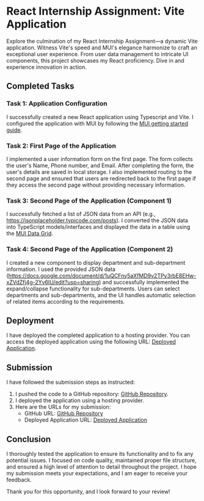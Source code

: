 # React Internship Assignment: Vite Application

 Explore the culmination of my React Internship Assignment—a dynamic Vite application. Witness Vite's speed and MUI's elegance harmonize to craft an exceptional user experience. From user data management to intricate UI components, this project showcases my React proficiency. Dive in and experience innovation in action.

## Completed Tasks

### Task 1: Application Configuration

I successfully created a new React application using Typescript and Vite. I configured the application with MUI by following the [MUI getting started guide](https://mui.com/material-ui/getting-started/overview/).

### Task 2: First Page of the Application

I implemented a user information form on the first page. The form collects the user's Name, Phone number, and Email. After completing the form, the user's details are saved in local storage. I also implemented routing to the second page and ensured that users are redirected back to the first page if they access the second page without providing necessary information.

### Task 3: Second Page of the Application (Component 1)

I successfully fetched a list of JSON data from an API (e.g., https://jsonplaceholder.typicode.com/posts). I converted the JSON data into TypeScript models/interfaces and displayed the data in a table using the [MUI Data Grid](https://mui.com/x/react-data-grid/).

### Task 4: Second Page of the Application (Component 2)

I created a new component to display department and sub-department information. I used the provided JSON data (https://docs.google.com/document/d/1uQCFny5aXfMD9v2TPy3rbE8EHw-xZVdZfj4g-2Yv6IU/edit?usp=sharing) and successfully implemented the expand/collapse functionality for sub-departments. Users can select departments and sub-departments, and the UI handles automatic selection of related items according to the requirements.

## Deployment

I have deployed the completed application to a hosting provider. You can access the deployed application using the following URL: [Deployed Application](insert_deployed_url_here).

## Submission

I have followed the submission steps as instructed:

1. I pushed the code to a GitHub repository: [GitHub Repository](https://github.com/gaurav147-star/GMO).
2. I deployed the application using a hosting provider.
3. Here are the URLs for my submission:
   - GitHub URL: [GitHub Repository](https://github.com/gaurav147-star/GMO)
   - Deployed Application URL: [Deployed Application](https://gmo-gaurav.netlify.app/)

## Conclusion

I thoroughly tested the application to ensure its functionality and to fix any potential issues. I focused on code quality, maintained proper file structure, and ensured a high level of attention to detail throughout the project. I hope my submission meets your expectations, and I am eager to receive your feedback.

Thank you for this opportunity, and I look forward to your review!
